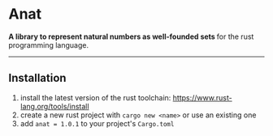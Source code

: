 <p align="center">
  <h1>Anat</h1>
  <strong> A library to represent natural numbers as well-founded sets </strong> for the rust programming language.
</p>

-----

## Installation
1. install the latest version of the rust toolchain: https://www.rust-lang.org/tools/install
2. create a new rust project with `cargo new <name>` or use an existing one
3. add `anat = 1.0.1` to your project's `Cargo.toml`
